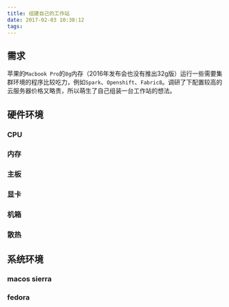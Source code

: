 ```yaml
---
title: 组建自己的工作站
date: 2017-02-03 10:38:12
tags: 
---
```


## 需求

苹果的`Macbook Pro`的`8g`内存（2016年发布会也没有推出32g版）运行一些需要集群环境的程序比较吃力，例如`Spark`、`Openshift`、`Fabric8`。调研了下配置较高的云服务器价格又略贵，所以萌生了自己组装一台工作站的想法。

## 硬件环境

### CPU

### 内存

### 主板

### 显卡

### 机箱

### 散热

## 系统环境

### macos sierra

### fedora
